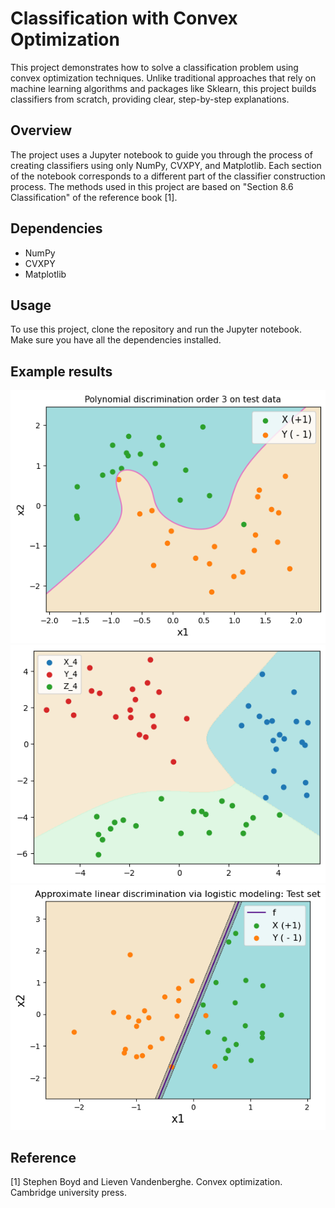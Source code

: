 # Classification with Convex Optimization

This project demonstrates how to solve a classification problem using convex optimization techniques. Unlike traditional approaches that rely on machine learning algorithms and packages like Sklearn, this project builds classifiers from scratch, providing clear, step-by-step explanations.

## Overview

The project uses a Jupyter notebook to guide you through the process of creating classifiers using only NumPy, CVXPY, and Matplotlib. Each section of the notebook corresponds to a different part of the classifier construction process. The methods used in this project are based on "Section 8.6 Classification" of the reference book [1].

## Dependencies

- NumPy
- CVXPY
- Matplotlib

## Usage

To use this project, clone the repository and run the Jupyter notebook. Make sure you have all the dependencies installed.

## Example results

![pipeline](Images/output1.png)
![pipeline](Images/output2.png)
![pipeline](Images/output3.png)

## Reference
$[1]$ Stephen Boyd and Lieven Vandenberghe. Convex optimization. Cambridge university press.
